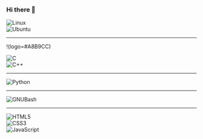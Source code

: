 ### Hi there 👋 
![Linux](https://img.shields.io/badge/Linux-843DDC?style=for-the-badge&logo=Linux&logoColor=white&labelColor=212F3C)<br>
![Ubuntu](https://img.shields.io/badge/Ubuntu-843DDC?style=for-the-badge&logo=Ubuntu&logoColor=white&labelColor=212F3C)<br>

***

<!--
**MaycolZx/MaycolZx** is a ✨ _special_ ✨ repository because its `README.md` (this file) appears on your GitHub profile.

Here are some ideas to get you started:

- 🔭 I’m currently working on ...
- 🌱 I’m currently learning ...
- 👯 I’m looking to collaborate on ...
- 🤔 I’m looking for help with ...
- 💬 Ask me about ...
- 📫 How to reach me: ...
- 😄 Pronouns: ...
- ⚡ Fun fact: ...
-->
!(logo=#A8B9CC)

![C](https://img.shields.io/badge/C-3498DB?style=for-the-badge&logo=C&logoColor=white&labelColor=212F3C)<br>
![C++](https://img.shields.io/badge/C++-3498DB?style=for-the-badge&logo=c%2B%2B&logoColor=white&labelColor=212F3C)<br>
***
![Python](https://img.shields.io/badge/Python-F1C40F?style=for-the-badge&logo=Python&logoColor=white&labelColor=212F3C)<br>
***
![GNUBash](https://img.shields.io/badge/GNUBash-808B96?style=for-the-badge&logo=GNUBash&logoColor=white&labelColor=212F3C)<br>
***
![HTML5](https://img.shields.io/badge/HTML5-FB8A2C?style=for-the-badge&logo=HTML5&logoColor=white&labelColor=212F3C)<br>
![CSS3](https://img.shields.io/badge/CSS3-F39C12?style=for-the-badge&logo=CSS3&logoColor=white&labelColor=212F3C)<br>
![JavaScript](https://img.shields.io/badge/JavaScript-FFF633?style=for-the-badge&logo=JavaScript&logoColor=white&labelColor=212F3C)<br>
